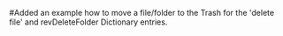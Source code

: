 #Added an example how to move a file/folder to the Trash for the 'delete file' and revDeleteFolder Dictionary entries.
